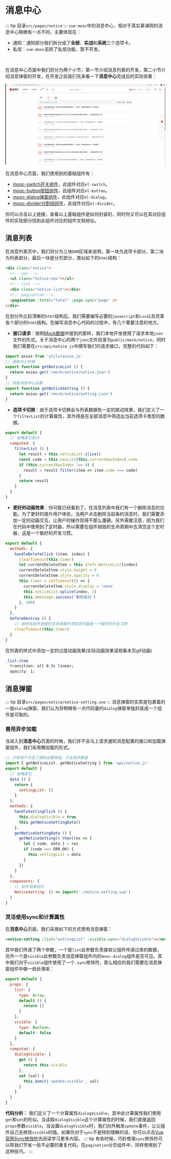 # 消息中心
::: tip
目录`src/pages/notice`
:::
`vue-mooc`中的消息中心，相对于真实慕课网的消息中心稍微有一点不同，主要体现在：
* 通知：通知部分我们拆分成了**全部**、**实战**和**系统**三个选项卡。
* 私信：`vue-mooc`去除了私信功能，暂不开发。
<br/>

在消息中心页面中我们将分为两个小节，第一节介绍消息列表的开发，第二小节介绍消息弹窗的开发，在开发之前我们先来看一下**消息中心**完成后的实际效果：
<br/>

![notice实现效果](../../images/develop/notice.gif)

在消息中心页面，我们使用到的基础组件有：
* [mooc-switch开关组件](/guide/components/switch)，此组件对应`el-switch`。
* [mooc-button按钮组件](/guide/components/button)，此组件对应`el-button`。
* [mooc-dialog弹窗组件](/guide/components/dialog)，此组件对应`el-dialog`。
* [mooc-divider分割线组件](/guide/components/divider)，此组件对应`el-divider`。

你可以点击以上链接，查看以上基础组件是如何封装的，同时你又可以在其对应组件的实现部分找到此组件对应的组件文档地址。

## 消息列表

在消息列表页中，我们将分为三块`DOM`区域来说明，第一块为选项卡部分，第二块为列表部分，最后一块是分页部分，类似如下的`html`结构：
```html
<div class="notice">
  <!-- nav -->
  <ul class="notice-nav"></ul>
  <!-- list -->
  <div class="notice-list"></div>
  <!-- pagination -->
  <pagination :total="total" :page.sync="page" />
</div>
```
在划分外比较清晰的`html`结构后，我们需要编写必要的`javascript`和`css`以及完善各个部分的`html`结构。在编写消息中心代码的过程中，有几个需要注意的地方。
* **接口请求**：按照[Mock数据](/guide/basic/mock)中提到的那样，我们本地开发使用了请求本地`json`文件的形式。关于消息中心的两个`json`文件目录为`public/mock/notice`，同时我们需要在`src/api/notice.js`中撰写我们的请求接口，完整的代码如下：
```js
import axios from 'utils/axios.js'
// 获取中心列表
export function getNoticeList () {
  return axios.get('/mock/notice/notice.json')
}
// 获取消息中心设置
export function getNoticeSetting () {
  return axios.get('/mock/notice/setting.json')
}
```
* **选项卡切换**：由于选项卡切换会与列表数据有一定的联动效果，我们定义了一个`filterList`的计算属性，其作用是在全部消息中筛选出当前选项卡类型的数据。
```js
export default {
  // 省略其它部分
  computed: {
    filterList () {
      let result = this.noticeList.slice()
      const code = this.navList[this.currentNavIndex].code
      if (this.currentNavIndex !== 0) {
        result = result.filter(item => item.code === code)
      }
      return result
    }
  }
}
```
* **更好的动画效果**：你可能已经看到了，在消息列表中我们有一个删除消息的功能。为了更好的提升用户体验，当用户点击删除当前条的消息时，我们需要添加一定的动画交互，让用户的操作现得不那么僵硬。另外需要注意，因为我们在代码中使用到了定时器，所以需要在组件销毁的生命周期中去清空这个定时器，这是一个极好的开发习惯。
```js
export default {
  methods: {
    handleDeleteClick (item, index) {
      clearTimeout(this.timer)
      let currentDeleteItem = this.$refs.NoticeList[index]
      currentDeleteItem.style.height = 0
      currentDeleteItem.style.opacity = 0
      this.timer = setTimeout(() => {
        currentDeleteItem.style.display = 'none'
        this.noticeList.splice(index, 1)
        this.$message.success('删除成功')
      }, 300)
    }
  },
  beforeDestroy () {
    // 始终在组件销毁的生命周期中清空定时器是一个极好的开发习惯
    clearTimeout(this.timer)
  }
}
```
在列表的样式中添加一定的过度动画效果(实际动画效果请观看本页gif动画)
```css
.list-item
  transition: all 0.3s linear;
  opacity: 1;
```

## 消息弹窗
::: tip
目录`src/pages/notice/notice-setting.vue`
:::
消息弹窗的实质是包裹着的一层`dialog`弹窗，我们认为将稍微有一点代码量的`dialog`弹窗单独封装成一个组件是可取的。

### 善用异步加载
当进入到**消息中心**页面的时候，我们并不会马上请求通知消息配置的接口和加载弹窗组件，我们采用懒加载的形式。
```js
// 只有用户点击了通知设置按钮，才去请求数据
import { getNoticeList, getNoticeSetting } from 'api/notice.js'
export default {
  // 省略其它
  data () {
    return {
      settingList: []
    }
  },
  methods: {
    handleSettingClick () {
      this.dialogVisible = true
      this.getNoticeSettingData()
    },
    getNoticeSettingData () {
      getNoticeSetting().then(res => {
        let { code, data } = res
        if (code === ERR_OK) {
          this.settingList = data
        }
      })
    }
  },
  components: {
    // 异步加载组件
    NoticeSetting: () => import('./notice-setting.vue')
  }
}
```

### 灵活使用sync和计算属性
在**消息中心**页面，我们采用如下的方式使用消息弹窗：
```html
<notice-setting :list="settingList" :visible.sync="dialogVisible"></notice-setting>
```
其中我们传递了两个参数，一个是`list`此参数负责接收父组件传递过来的数据，另外一个是`visible`此参数负责消息弹窗组件内的`mooc-dialog`组件是否可见。其中我们对于`visible`组件使用了一个`.sync`修饰符，那么相应的我们需要在消息弹窗组件中做一些处理来：
```js
export default {
  props: {
    list: {
      type: Array,
      default () {
        return []
      }
    },
    visible: {
      type: Boolean,
      default: false
    }
  },
  computed: {
    dialogVisible: {
      get () {
        return this.visible
      },
      set (val) {
        this.$emit('update:visible', val)
      }
    }
  }
}
```
**代码分析：** 我们定义了一个计算属性`dialogVisible`，其中此计算属性我们使用`get`和`set`的形似。当读取`dialogVisible`这个计算属性的时候，我们直接返回`props`参数`visible`，当设置`dialogVisible`时，我们向外触发`update`事件，让父组件自己去修改`visible`的值。如果你对于`sync`不是特别理解的话，你可以点击[Vue官网Sync修饰符](https://cn.vuejs.org/v2/guide/components-custom-events.html#sync-%E4%BF%AE%E9%A5%B0%E7%AC%A6)去阅读学习更多内容。
::: tip
有些时候，巧妙使用`sync`修饰符可以帮我们节省一些不必要的重复代码。在`pagination`分页组件中，同样使用到了这种技巧。
:::